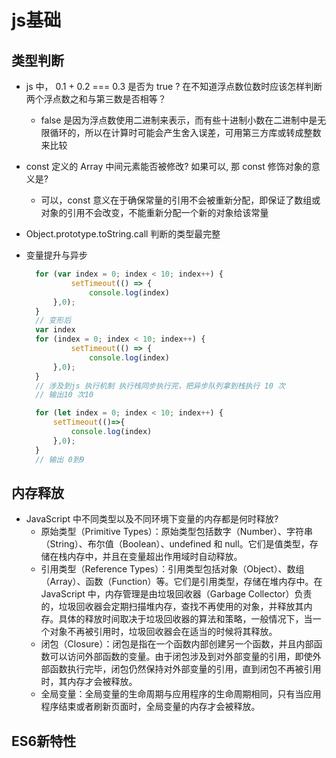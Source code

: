 # js基础

## 类型判断
* js 中， 0.1 + 0.2 === 0.3 是否为 true ? 在不知道浮点数位数时应该怎样判断两个浮点数之和与第三数是否相等？
  - false 是因为浮点数使用二进制来表示，而有些十进制小数在二进制中是无限循环的，所以在计算时可能会产生舍入误差，可用第三方库或转成整数来比较
* const 定义的 Array 中间元素能否被修改? 如果可以, 那 const 修饰对象的意义是?
  - 可以，const 意义在于确保常量的引用不会被重新分配，即保证了数组或对象的引用不会改变，不能重新分配一个新的对象给该常量
* Object.prototype.toString.call 判断的类型最完整

* 变量提升与异步
  ``` js
    for (var index = 0; index < 10; index++) {
            setTimeout(() => {
                console.log(index)
        },0); 
    }
    // 变形后
    var index
    for (index = 0; index < 10; index++) {
            setTimeout(() => {
                console.log(index)
        },0); 
    }
    // 涉及到js 执行机制 执行栈同步执行完，把异步队列拿到栈执行 10 次 
    // 输出10 次10 

    for (let index = 0; index < 10; index++) {
        setTimeout(()=>{
            console.log(index)
        },0);
    }
    // 输出 0到9
   ```

## 内存释放
* JavaScript 中不同类型以及不同环境下变量的内存都是何时释放?
  - 原始类型（Primitive Types）：原始类型包括数字（Number）、字符串（String）、布尔值（Boolean）、undefined 和 null。它们是值类型，存储在栈内存中，并且在变量超出作用域时自动释放。
  - 引用类型（Reference Types）：引用类型包括对象（Object）、数组（Array）、函数（Function）等。它们是引用类型，存储在堆内存中。在 JavaScript 中，内存管理是由垃圾回收器（Garbage Collector）负责的，垃圾回收器会定期扫描堆内存，查找不再使用的对象，并释放其内存。具体的释放时间取决于垃圾回收器的算法和策略，一般情况下，当一个对象不再被引用时，垃圾回收器会在适当的时候将其释放。
  - 闭包（Closure）：闭包是指在一个函数内部创建另一个函数，并且内部函数可以访问外部函数的变量。由于闭包涉及到对外部变量的引用，即使外部函数执行完毕，闭包仍然保持对外部变量的引用，直到闭包不再被引用时，其内存才会被释放。
  - 全局变量：全局变量的生命周期与应用程序的生命周期相同，只有当应用程序结束或者刷新页面时，全局变量的内存才会被释放。

## ES6新特性